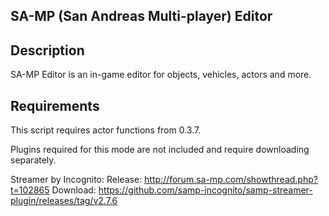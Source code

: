 SA-MP (San Andreas Multi-player) Editor
---------------------------------------

Description
-----------
SA-MP Editor is an in-game editor for objects, vehicles, actors and more.

Requirements
------------
This script requires actor functions from 0.3.7.

Plugins required for this mode are not included and require downloading separately.

Streamer by Incognito:
	Release:  http://forum.sa-mp.com/showthread.php?t=102865
	Download: https://github.com/samp-incognito/samp-streamer-plugin/releases/tag/v2.7.6